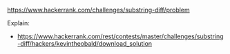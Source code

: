 https://www.hackerrank.com/challenges/substring-diff/problem

Explain:
- https://www.hackerrank.com/rest/contests/master/challenges/substring-diff/hackers/kevintheobald/download_solution

